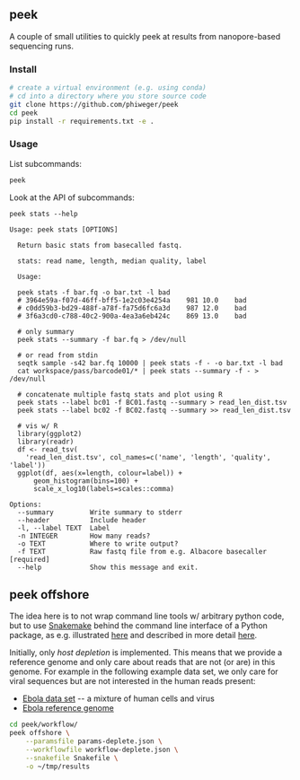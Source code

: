 ## peek

A couple of small utilities to quickly peek at results from nanopore-based sequencing runs.

### Install

```bash
# create a virtual environment (e.g. using conda)
# cd into a directory where you store source code
git clone https://github.com/phiweger/peek
cd peek 
pip install -r requirements.txt -e .
```

### Usage

List subcommands:

```bash
peek
```

Look at the API of subcommands:

```
peek stats --help

Usage: peek stats [OPTIONS]

  Return basic stats from basecalled fastq.

  stats: read name, length, median quality, label

  Usage:

  peek stats -f bar.fq -o bar.txt -l bad
  # 3964e59a-f07d-46ff-bff5-1e2c03e4254a    981 10.0    bad
  # c0dd59b3-bd29-488f-a78f-fa75d6fc6a3d    987 12.0    bad
  # 3f6a3cd0-c788-40c2-900a-4ea3a6eb424c    869 13.0    bad

  # only summary
  peek stats --summary -f bar.fq > /dev/null

  # or read from stdin
  seqtk sample -s42 bar.fq 10000 | peek stats -f - -o bar.txt -l bad
  cat workspace/pass/barcode01/* | peek stats --summary -f - > /dev/null

  # concatenate multiple fastq stats and plot using R
  peek stats --label bc01 -f BC01.fastq --summary > read_len_dist.tsv
  peek stats --label bc02 -f BC02.fastq --summary >> read_len_dist.tsv

  # vis w/ R
  library(ggplot2)
  library(readr)
  df <- read_tsv(
    'read_len_dist.tsv', col_names=c('name', 'length', 'quality', 'label'))
  ggplot(df, aes(x=length, colour=label)) +
      geom_histogram(bins=100) +
      scale_x_log10(labels=scales::comma)

Options:
  --summary         Write summary to stderr
  --header          Include header
  -l, --label TEXT  Label
  -n INTEGER        How many reads?
  -o TEXT           Where to write output?
  -f TEXT           Raw fastq file from e.g. Albacore basecaller  [required]
  --help            Show this message and exit.
```

## peek offshore

The idea here is to not wrap command line tools w/ arbitrary python code, but to use [Snakemake](http://snakemake.readthedocs.io/en/latest/) behind the command line interface of a Python package, as e.g. illustrated [here](https://github.com/ctb/2018-snakemake-cli) and described in more detail [here](http://ivory.idyll.org/blog/2018-workflows-applications.html).

Initially, only _host depletion_ is implemented. This means that we provide a reference genome and only care about reads that are not (or are) in this genome. For example in the following example data set, we only care for viral sequences but are not interested in the human reads present:

- [Ebola data set](https://www.ncbi.nlm.nih.gov/sra/SRX3544109[accn]) -- a mixture of human cells and virus
- [Ebola reference genome](https://www.ncbi.nlm.nih.gov/nuccore/LT605058.1)

```bash
cd peek/workflow/
peek offshore \
    --paramsfile params-deplete.json \
    --workflowfile workflow-deplete.json \
    --snakefile Snakefile \
    -o ~/tmp/results
```



